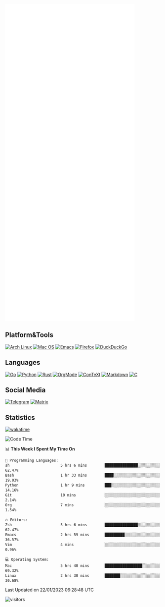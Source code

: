 ![Metrics](https://github.com/SteamedFish/SteamedFish/blob/master/github-metrics.svg)

## Platform&Tools

[![Arch Linux](https://img.shields.io/badge/ArchLinux-1793D1?logo=arch-linux&logoColor=fff&style=flat-square)](https://archlinux.org/)
[![Mac OS](https://img.shields.io/badge/MacOS-000000?style=flat-square&logo=macos&logoColor=F0F0F0)](https://www.apple.com/macos/)
[![Emacs](https://img.shields.io/badge/Emacs-%237F5AB6.svg?&style=flat-square&logo=gnu-emacs&logoColor=white)](https://www.gnu.org/software/emacs/)
[![Firefox](https://img.shields.io/badge/Firefox-FF7139?style=flat-square&logo=Firefox-Browser&logoColor=white)](https://firefox.com/)
[![DuckDuckGo](https://img.shields.io/badge/DuckDuckGo-DE5833?style=flat-square&logo=DuckDuckGo&logoColor=white)](https://duckduckgo.com/)

## Languages

[![Go](https://img.shields.io/badge/Golang-%2300ADD8.svg?style=flat-square&logo=go&logoColor=white)](https://golang.org/)
[![Python](https://img.shields.io/badge/Python-3670A0?style=flat-square&logo=python&logoColor=ffdd54)](https://www.python.org/)
[![Rust](https://img.shields.io/badge/Rust-%23000000.svg?style=flat-square&logo=rust&logoColor=white)](https://www.rust-lang.org/)
[![OrgMode](https://img.shields.io/badge/OrgMode-%23000000.svg?style=flat-square&logo=org&logoColor=white)](https://orgmode.org/)
[![ConTeXt](https://img.shields.io/badge/ConTeXt-%23008080.svg?style=flat-square&logo=latex&logoColor=white)](https://contextgarden.net/)
[![Markdown](https://img.shields.io/badge/MarkDown-%23000000.svg?style=flat-square&logo=markdown&logoColor=white)](https://daringfireball.net/projects/markdown/)
[![C](https://img.shields.io/badge/C-%2300599C.svg?style=flat-square&logo=c&logoColor=white)](https://www.iso.org/standard/74528.html)

## Social Media
[![Telegram](https://img.shields.io/badge/SteamedFish-2CA5E0?style=social&logo=telegram&logoColor=white)](https://t.me/SteamedFish)
[![Matrix](https://img.shields.io/badge/SteamedFish-2CA5E0?style=social&logo=matrix&logoColor=black)](https://matrix.to/#/@i:steamedfish.org)

## Statistics
[![wakatime](https://wakatime.com/badge/user/168280d6-fcf2-4b4f-ad3a-dc4612f35b38.svg)](https://wakatime.com/@168280d6-fcf2-4b4f-ad3a-dc4612f35b38)

<!--START_SECTION:waka-->
![Code Time](http://img.shields.io/badge/Code%20Time-2%2C259%20hrs%205%20mins-blue)

📊 **This Week I Spent My Time On** 

```text
💬 Programming Languages: 
sh                       5 hrs 6 mins        ███████████████░░░░░░░░░░   62.47% 
Bash                     1 hr 33 mins        ████░░░░░░░░░░░░░░░░░░░░░   19.03% 
Python                   1 hr 9 mins         ███░░░░░░░░░░░░░░░░░░░░░░   14.16% 
Git                      10 mins             ░░░░░░░░░░░░░░░░░░░░░░░░░   2.14% 
Org                      7 mins              ░░░░░░░░░░░░░░░░░░░░░░░░░   1.54%

🔥 Editors: 
Zsh                      5 hrs 6 mins        ███████████████░░░░░░░░░░   62.47% 
Emacs                    2 hrs 59 mins       █████████░░░░░░░░░░░░░░░░   36.57% 
Vim                      4 mins              ░░░░░░░░░░░░░░░░░░░░░░░░░   0.96%

💻 Operating System: 
Mac                      5 hrs 40 mins       █████████████████░░░░░░░░   69.32% 
Linux                    2 hrs 30 mins       ███████░░░░░░░░░░░░░░░░░░   30.68%

```


 Last Updated on 22/01/2023 06:28:48 UTC
<!--END_SECTION:waka-->

![visitors](https://visitor-badge.laobi.icu/badge?page_id=SteamedFish.SteamedFish)
